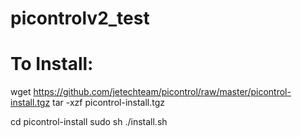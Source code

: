 # picontrolv2_test

# To Install:

wget https://github.com/jetechteam/picontrol/raw/master/picontrol-install.tgz
tar -xzf picontrol-install.tgz

cd picontrol-install
sudo sh ./install.sh
